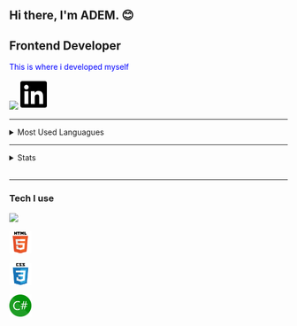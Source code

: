 [](https://tenor.com/view/kroppa-digital-socialmedia-mothersday-developer-gif-21768300)
## Hi there, I'm ADEM. :blush:

## Frontend Developer

<font color= "blue "> This is where i developed myself </font>

 <img src="https://img.icons8.com/ios-glyphs/60/000000/github.png"/>
 <svg height="55px" xmlns="http://www.w3.org/2000/svg" viewBox="0 0 448 512"><!--! Font Awesome Pro 6.0.0 by @fontawesome - https://fontawesome.com License - https://fontawesome.com/license (Commercial License) Copyright 2022 Fonticons, Inc. --><path d="M416 32H31.9C14.3 32 0 46.5 0 64.3v383.4C0 465.5 14.3 480 31.9 480H416c17.6 0 32-14.5 32-32.3V64.3c0-17.8-14.4-32.3-32-32.3zM135.4 416H69V202.2h66.5V416zm-33.2-243c-21.3 0-38.5-17.3-38.5-38.5S80.9 96 102.2 96c21.2 0 38.5 17.3 38.5 38.5 0 21.3-17.2 38.5-38.5 38.5zm282.1 243h-66.4V312c0-24.8-.5-56.7-34.5-56.7-34.6 0-39.9 27-39.9 54.9V416h-66.4V202.2h63.7v29.2h.9c8.9-16.8 30.6-34.5 62.9-34.5 67.2 0 79.7 44.3 79.7 101.9V416z"/></svg>
 
 <hr >

<details> 
<summary>Most Used Languagues </summary>
<img src="https://github-readme-stats.vercel.app/api/top-langs/?username=admdmrkrn&theme=radical">
</details>
<hr>
<details> 
<summary>Stats</summary>
<img src="https://github-readme-stats.vercel.app/api?username=admdmrkrn&show_icons=true&theme=radical">
</details>

<br>
<hr>

### Tech I use

<code><img height="40" src="https://raw.githubusercontent.com/shinokada/shinokada/master/assets/javascript.png"></code>


<code><img src="https://raw.githubusercontent.com/devicons/devicon/master/icons/html5/html5-original-wordmark.svg" alt="html5" width="40" height="40"/></code>


<code><img src="https://raw.githubusercontent.com/github/explore/80688e429a7d4ef2fca1e82350fe8e3517d3494d/topics/css/css.png" alt="html5" width="40" height="40"/></code>


<code><img src="https://raw.githubusercontent.com/github/explore/80688e429a7d4ef2fca1e82350fe8e3517d3494d/topics/csharp/csharp.png" alt="html5" width="40" height="40"/></code>




 
